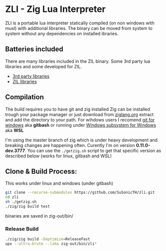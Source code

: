 # ZLI - Zig Lua Interpreter

ZLI is a portable lua interpreter statically compiled (on non windows with musl) with additional libraries.
The binary can be moved from system to system without any dependencies on installed ibraries.

## Batteries included
There are many libraries included in the ZIL binary. Some 3rd party lua libraries and some developed for ZIL.

* [3rd party libraries](https://github.com/SuSonicTH/zil/blob/master/src/lib/README.md)
* [ZIL libraries](https://github.com/SuSonicTH/zli/blob/master/src/README.md)

## Compilation
The build requires you to have git and zig installed
Zig can be installed trough your package manager or just download from [ziglang.org](https://ziglang.org/download/) extract and add the directory to your path.
For wihdows users I recomend [git for windows](https://gitforwindows.org/) aka **gitbash** or running under [Windows subsystem for Windows](https://learn.microsoft.com/en-us/windows/wsl/install]) aka **WSL**

I'm using the master branch of zig which is under heavy development and breaking changes are happening often. 
Curently I'm on version **0.11.0-dev.3777**.
You can use the `./getzig.sh` script to get that specific version as described below (works for linux, gitbash and WSL)

## Clone & Build Process:
This works under linux and windows (under gitbash)
```bash
git clone --recurse-submodules https://github.com/SuSonicTH/zli.git
cd zli
sh ./getzig.sh
./zig/zig build test
```
binaries are saved in zig-out/bin/

### Release Build
```bash
./zig/zig build -Doptimize=ReleaseFast
upx --ultra-brute --lzma zig-out/bin/zli*
```
